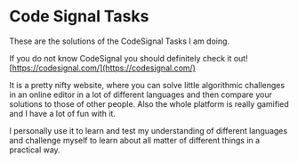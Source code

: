 # Code Signal Tasks

These are the solutions of the CodeSignal Tasks I am doing.

If you do not know CodeSignal you should definitely check it out! [https://codesignal.com/](https://codesignal.com/)

It is a pretty nifty website, where you can solve little algorithmic challenges in an online editor in a lot of different languages and then compare your solutions to those of other people. Also the whole platform is really gamified and I have a lot of fun with it. 

I personally use it to learn and test my understanding of different languages and challenge myself to learn about all matter of different things in a practical way. 
